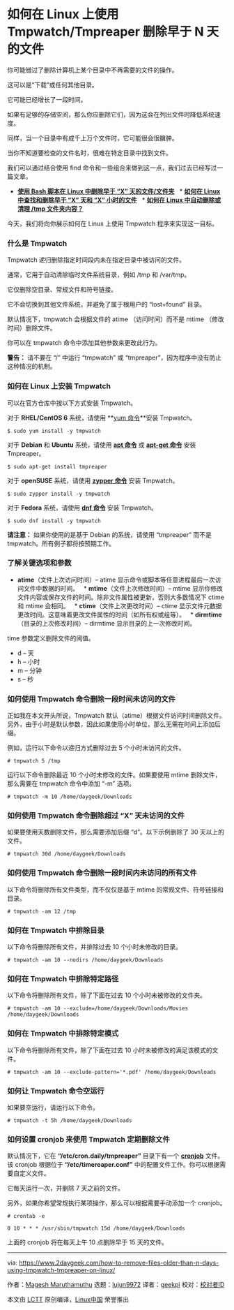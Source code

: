 [#]: collector: (lujun9972)
[#]: translator: (geekpi)
[#]: reviewer: ( )
[#]: publisher: ( )
[#]: url: ( )
[#]: subject: (How to Remove Files Older than N Days Using Tmpwatch/Tmpreaper on Linux)
[#]: via: (https://www.2daygeek.com/how-to-remove-files-older-than-n-days-using-tmpwatch-tmpreaper-on-linux/)
[#]: author: (Magesh Maruthamuthu https://www.2daygeek.com/author/magesh/)

如何在 Linux 上使用 Tmpwatch/Tmpreaper 删除早于 N 天的文件
======

你可能错过了删除计算机上某个目录中不再需要的文件的操作。

这可以是“下载”或任何其他目录。

它可能已经增长了一段时间。

如果有足够的存储空间，那么你应删除它们，因为这会在列出文件时降低系统速度。

同样，当一个目录中有成千上万个文件时，它可能很会很臃肿。

当你不知道要检查的文件名时，很难在特定目录中找到文件。

我们可以通过结合使用 find 命令和一些组合来做到这一点，我们过去已经写过一篇文章。

  * [**使用 Bash 脚本在 Linux 中删除早于 “X” 天的文件/文件夹**][1]
  * [**如何在 Linux 中查找和删除早于 “X” 天和 “X” 小时的文件**][1]
  * [**如何在 Linux 中自动删除或清理 /tmp 文件夹内容？**][1]



今天，我们将向你展示如何在 Linux 上使用 Tmpwatch 程序来实现这一目标。

### 什么是 Tmpwatch

Tmpwatch 递归删除指定时间段内未在指定目录中被访问的文件。

通常，它用于自动清除临时文件系统目录，例如 /tmp 和 /var/tmp。

它仅删除空目录、常规文件和符号链接。

它不会切换到其他文件系统，并避免了属于根用户的 “lost+found” 目录。

默认情况下，tmpwatch 会根据文件的 atime （访问时间）而不是 mtime （修改时间）删除文件。

你可以在 tmpwatch 命令中添加其他参数来更改此行为。

**警告：** 请不要在 “/” 中运行 “tmpwatch” 或 “tmpreaper”，因为程序中没有防止这种情况的机制。

### 如何在 Linux 上安装 Tmpwatch

可以在官方仓库中按以下方式安装 Tmpwatch。

对于 **RHEL/CentOS 6** 系统，请使用 **[yum 命令][2]**安装 Tmpwatch。

```
$ sudo yum install -y tmpwatch
```

对于 **Debian** 和 **Ubuntu** 系统，请使用 **[apt 命令][3]** 或 **[apt-get 命令][4]** 安装 Tmpreaper。

```
$ sudo apt-get install tmpreaper
```

对于 **openSUSE** 系统，请使用 **[zypper 命令][5]** 安装 Tmpwatch。

```
$ sudo zypper install -y tmpwatch
```

对于 **Fedora** 系统，请使用 **[dnf 命令][6]** 安装 Tmpwatch。

```
$ sudo dnf install -y tmpwatch
```

**请注意：** 如果你使用的是基于 Debian 的系统，请使用 “tmpreaper” 而不是 tmpwatch。所有例子都将按预期工作。

### 了解关键选项和参数

  * **atime**（文件上次访问时间）– atime 显示命令或脚本等任意进程最后一次访问文件中数据的时间。
  * **mtime**（文件上次修改时间）– mtime 显示你修改文件内容或保存文件的时间。除非文件属性被更新，否则大多数情况下 ctime 和 mtime 会相同。
  * **ctime**（文件上次更改时间）– ctime 显示文件元数据更改时间。这意味着更改文件属性的时间（如所有权或组等）。
  * **dirmtime**（目录的上次修改时间）– dirmtime 显示目录的上一次修改时间。



time 参数定义删除文件的阈值。

  * d – 天
  * h – 小时
  * m – 分钟
  * s – 秒



### 如何使用 Tmpwatch 命令删除一段时间未访问的文件

正如我在本文开头所说，Tmpwatch 默认（atime）根据文件访问时间删除文件。另外，由于小时是默认参数，因此如果使用小时单位，那么无需在时间上添加后缀。

例如，运行以下命令以递归方式删除过去 5 个小时未访问的文件。

```
# tmpwatch 5 /tmp
```

运行以下命令删除最近 10 个小时未修改的文件。如果要使用 mtime 删除文件，那么需要在 tmpwatch 命令中添加 “-m” 选项。

```
# tmpwatch -m 10 /home/daygeek/Downloads
```

### 如何使用 Tmpwatch 命令删除超过 “X” 天未访问的文件

如果要使用天数删除文件，那么需要添加后缀 “d”。以下示例删除了 30 天以上的文件。

```
# tmpwatch 30d /home/daygeek/Downloads
```

### 如何使用 Tmpwatch 命令删除一段时间内未访问的所有文件

以下命令将删除所有文件类型，而不仅仅是基于 mtime 的常规文件、符号链接和目录。

```
# tmpwatch -am 12 /tmp
```

### 如何在 Tmpwatch 中排除目录

以下命令将删除所有文件，并排除过去 10 个小时未修改的目录。

```
# tmpwatch -am 10 --nodirs /home/daygeek/Downloads
```

### 如何在 Tmpwatch 中排除特定路径

以下命令将删除所有文件，除了下面在过去 10 个小时未被修改的文件夹。

```
# tmpwatch -am 10 --exclude=/home/daygeek/Downloads/Movies /home/daygeek/Downloads
```

### 如何在 Tmpwatch 中排除特定模式

以下命令将删除所有文件，除了下面在过去 10 小时未被修改的满足该模式的文件。

```
# tmpwatch -am 10 --exclude-pattern='*.pdf' /home/daygeek/Downloads
```

### 如何让 Tmpwatch 命令空运行

如果要空运行，请运行以下命令。

```
# tmpwatch -t 5h /home/daygeek/Downloads
```

### 如何设置 cronjob 来使用 Tmpwatch 定期删除文件

默认情况下，它在 **“/etc/cron.daily/tmpreaper”** 目录下有一个 **[cronjob][7]** 文件。该 cronjob 根据位于 **“/etc/timereaper.conf”** 中的配置文件工作。你可以根据需要自定义文件。

它每天运行一次，并删除 7 天之前的文件。

另外，如果你希望常规执行某项操作，那么可以根据需要手动添加一个 cronjob。

```
# crontab -e

0 10 * * * /usr/sbin/tmpwatch 15d /home/daygeek/Downloads
```

上面的 cronjob 将在每天上午 10 点删除早于 15 天的文件。

--------------------------------------------------------------------------------

via: https://www.2daygeek.com/how-to-remove-files-older-than-n-days-using-tmpwatch-tmpreaper-on-linux/

作者：[Magesh Maruthamuthu][a]
选题：[lujun9972][b]
译者：[geekpi](https://github.com/geekpi)
校对：[校对者ID](https://github.com/校对者ID)

本文由 [LCTT](https://github.com/LCTT/TranslateProject) 原创编译，[Linux中国](https://linux.cn/) 荣誉推出

[a]: https://www.2daygeek.com/author/magesh/
[b]: https://github.com/lujun9972
[1]: https://www.2daygeek.com/bash-script-to-delete-files-folders-older-than-x-days-in-linux/
[2]: https://www.2daygeek.com/linux-yum-command-examples-manage-packages-rhel-centos-systems/
[3]: https://www.2daygeek.com/apt-command-examples-manage-packages-debian-ubuntu-systems/
[4]: https://www.2daygeek.com/apt-get-apt-cache-command-examples-manage-packages-debian-ubuntu-systems/
[5]: https://www.2daygeek.com/zypper-command-examples-manage-packages-opensuse-system/
[6]: https://www.2daygeek.com/linux-dnf-command-examples-manage-packages-fedora-centos-rhel-systems/
[7]: https://www.2daygeek.com/linux-crontab-cron-job-to-schedule-jobs-task/
